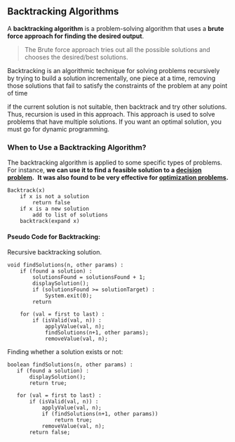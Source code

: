 ## Backtracking Algorithms
A **backtracking algorithm** is a problem-solving algorithm that uses a **brute force approach for finding the desired output**.

> The Brute force approach tries out all the possible solutions and chooses the desired/best solutions.

Backtracking is an algorithmic technique for solving problems recursively by trying to build a solution incrementally, one piece at a time, removing those solutions that fail to satisfy the constraints of the problem at any point of time

if the current solution is not suitable, then backtrack and try other solutions. Thus, recursion is used in this approach.
This approach is used to solve problems that have multiple solutions. If you want an optimal solution, you must go for dynamic programming.

### When to Use a Backtracking Algorithm?
The backtracking algorithm is applied to some specific types of problems. For instance, **we can use it to find a feasible solution to a [decision problem](https://en.wikipedia.org/wiki/Decision_problem).**
 **It was also found to be very effective for [optimization problems](https://en.wikipedia.org/wiki/Optimization_problem).**

```
Backtrack(x)
    if x is not a solution
        return false
    if x is a new solution
        add to list of solutions
    backtrack(expand x)
```
#### Pseudo Code for Backtracking:
Recursive backtracking solution. 
```
void findSolutions(n, other params) :
    if (found a solution) :
        solutionsFound = solutionsFound + 1;
        displaySolution();
        if (solutionsFound >= solutionTarget) : 
            System.exit(0);
        return

    for (val = first to last) :
        if (isValid(val, n)) :
            applyValue(val, n);
            findSolutions(n+1, other params);
            removeValue(val, n);
 ```
 
Finding whether a solution exists or not: 
 ```
 boolean findSolutions(n, other params) :
    if (found a solution) :
        displaySolution();
        return true;

    for (val = first to last) :
        if (isValid(val, n)) :
            applyValue(val, n);
            if (findSolutions(n+1, other params))
                return true;
            removeValue(val, n);
        return false;
 ```
